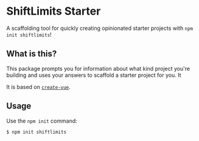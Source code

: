 # ShiftLimits Starter

A scaffolding tool for quickly creating opinionated starter projects with `npm init shiftlimits`!

## What is this?

This package prompts you for information about what kind project you're building and uses your answers to scaffold a starter project for you. It

It is based on [`create-vue`](https://github.com/vuejs/create-vue).

## Usage

Use the `npm init` command:

```bash
$ npm init shiftlimits
```
